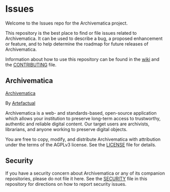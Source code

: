 # Issues
Welcome to the Issues repo for the Archivematica project.  

This repository is the best place to find or file issues related to Archivematica.  It can be used to describe a bug, a proposed enhancement or feature, and to help determine the roadmap for future releases of Archivematica.

Information about how to use this repository can be found in the [wiki](https://github.com/archivematica/Issues/wiki) and the [CONTRIBUTING](CONTRIBUTING.md) file.

## Archivematica
[Archivematica](https://www.archivematica.org/)

By [Artefactual](https://www.artefactual.com/)

Archivematica is a web- and standards-based, open-source application which allows your institution to preserve long-term access to trustworthy, authentic and reliable digital content.
Our target users are archivists, librarians, and anyone working to preserve digital objects.

You are free to copy, modify, and distribute Archivematica with attribution under the terms of the AGPLv3 license.
See the [LICENSE](LICENSE) file for details.

## Security

If you have a security concern about Archivematica or any of its companion
repositories, please do not file it here. See the [SECURITY](SECURITY.md) file
in this repository for directions on how to report security issues.
